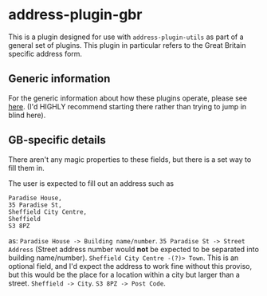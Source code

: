 



# address-plugin-gbr

This is a plugin designed for use with `address-plugin-utils` as part of a general set of plugins. This plugin in particular refers to the Great Britain specific address form.
## Generic information
For the generic information about how these plugins operate, please see [here](https://github.com/openlibraryenvironment/address-plugin-generic/blob/master/README.md). (I'd HIGHLY recommend starting there rather than trying to jump in blind here).

## GB-specific details
There aren't any magic properties to these fields, but there is a set way to fill them in.

The user is expected to fill out an address such as
```
Paradise House,
35 Paradise St,
Sheffield City Centre,
Sheffield
S3 8PZ
```
as:
 `Paradise House -> Building name/number`.
`35 Paradise St -> Street Address` (Street address number would **not** be expected to be separated into building name/number).
`Sheffield City Centre -(?)> Town`. This is an optional field, and I'd expect the address to work fine without this proviso, but this would be the place for a location within a city but larger than a street.
`Sheffield -> City`.
`S3 8PZ -> Post Code`.
